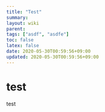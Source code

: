 ```yaml
---
title: "Test"
summary: 
layout: wiki
parent: 
tags: ["asdf", "asdfe"]
toc: false
latex: false
date: 2020-05-30T00:59:56+09:00
updated: 2020-05-30T00:59:56+09:00
---
```

# test
test

